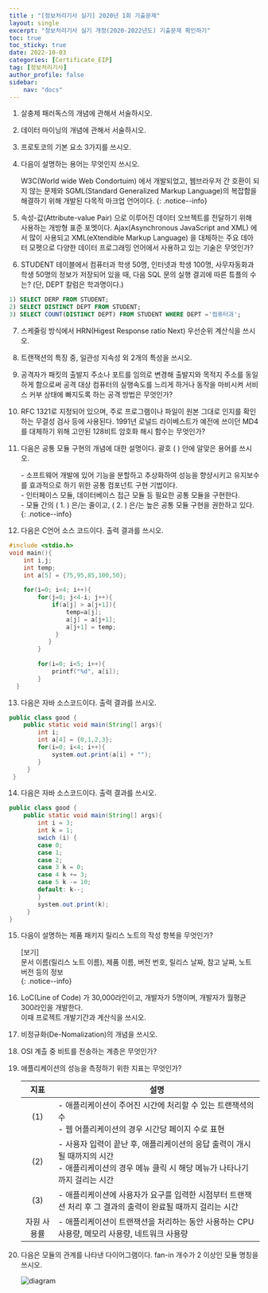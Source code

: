 ```yaml
---
title : "[정보처리기사 실기] 2020년 1회 기출문제"
layout: single
excerpt: "정보처리기사 실기 개정(2020-2022년도) 기출문제 확인하기"
toc: true
toc_sticky: true
date: 2022-10-03
categories: [Certificate_EIP]
tag: [정보처리기사]
author_profile: false
sidebar:
    nav: "docs"
---
```


1. 살충제 패러독스의 개념에 관해서 서술하시오.   

2. 데이터 마이닝의 개념에 관해서 서술하시오.  

3. 프로토코의 기본 요소 3가지를 쓰시오.   

4. 다음이 설명하는 용어는 무엇인지 쓰시오.   

    W3C(World wide Web Condortuim) 에서 개발되었고, 웹브라우저 간 호환이 되지 않는 문제와 
    SGML(Standard Generalized Markup Language)의 복잡함을 해결하기 위해 개발된 다목적 마크업 언어이다.
    {: .notice--info}

5. 속성-값(Attribute-value Pair) 으로 이루어진 데이터 오브젝트를 전달하기 위해 사용하는 개방형 표준 포멧이다. 
Ajax(Asynchronous JavaScript and XML) 에서 많이 사용되고 
XML(eXtendible Markup Language) 을 대체하는 주요 데아터 모펫으로 
다양한 데이터 프로그래밍 언어에서 사용하고 있는 기술은 무엇인가?  

6. STUDENT 테이블에서 컴퓨터과 학생 50명, 인터넷과 학생 100명, 사무자동화과 학생 50명의 정보가 
저장되어 있을 때, 다음 SQL 문의 실행 결괴에 따른 튜플의 수는? (단, DEPT 칼럼은 학과명이다.)  
```sql
1) SELECT DERP FROM STUDENT;
2) SELECT DISTINCT DEPT FROM STUDENT;
3) SELECT COUNT(DISTINCT DEPT) FROM STUDENT WHERE DEPT ='컴퓨터과';
```   

7. 스케줄링 방식에서 HRN(Higest Response ratio Next) 우선순위 계산식을 쓰시오.

8. 트랜잭션의 특징 중, 일관성 지속성 외 2개의 특성을 쓰시오.  

9. 공격자가 패킷의 출발지 주소나 포트를 임의로 변경해 출발지와 목적지 주소를 동일하게 함으로써 
공격 대상 컴퓨터의 실행속도를 느리게 하거나 동작을 마비시켜 서비스 커부 상태에 빠지도록 하는 공격 방법은 무엇인가?  

10. RFC 1321로 지정되어 있으며, 주로 프로그램이나 파일이 원본 그대로 인지를 확인하는 무결성 검사 등에 사용된다. 
1991년 로널드 라이베스트가 예전에 쓰이던 MD4를 대체하기 위해 고안된 128비트 암호화 해시 함수는 무엇인가?   

11. 다음은 공통 모듈 구현의 개념에 대한 설명이다. 괄호 ( ) 안에 알맞은 용어를 쓰시오.  

    \- 소프트웨어 개발에 있어 기능을 분할하고 추상화하여 성능을 향샹시키고 유지보수를 효과적으로 하기 위한 공통 컴포넌트 구현 기법이다.  
    \- 인터페이스 모듈, 데이터베이스 접근 모듈 등 필요한 공통 모듈을 구현한다.  
    \- 모듈 간의 ( 1. ) 은/는 줄이고, ( 2. ) 은/는 높은 공통 모듈 구현을 권한하고 있다.  
    {: .notice--info}

12. 다음은 C언어 소스 코드이다. 출력 결과를 쓰시오.   
```c
#include <stdio.h>
void main(){
 	int i,j;
    int temp;
    int a[5] = {75,95,85,100,50};
    
    for(i=0; i<4; i++){
    	for(j=0; j<4-i; j++){
        	if(a[j] > a[j+1]){
            	temp=a[j];
                a[j] = a[j+1];
                a[j+1] = temp;
             }
           }
        }
        
       	for(i=0; i<5; i++){
        	printf("%d", a[i]);
        }
  }
```

13. 다음은 자바 소스코드이다. 출력 결과를 쓰시오.  
```java
public class good {
	public static void main(String[] args){
    	int i;
        int a[4] = {0,1,2,3};
        for(i=0; i<4; i++){
        	system.out.print(a[i] + "");
        }
     }
 }
```

14. 다음은 자바 소스코드이다. 출력 결과를 쓰시오.
```java
public class good {
	public static void main(String[] args){
    	int i = 3;
        int k = 1;
        swich (i) {
        case 0;
        case 1;
        case 2;
        case 3 k = 0;
        case 4 k += 3;
        case 5 k -= 10;
        default: k--;
        }
        system.out.print(k);
     }
}
```

15. 다음이 설명하는 제품 패키지 릴리스 노트의 작성 항복을 무엇인가?
    
    [보기]  
    문서 이름(릴리스 노트 이름), 제품 이름, 버전 번호, 릴리스 날짜, 참고 날짜, 노트 버전 등의 정보  
    {: .notice--info}

16. LoC(Line of Code) 가 30,000라인이고, 개발자가 5명이며, 개발자가 월평균 300라인을 개발한다.   
이때 프로젝트 개발기간과 계산식을 쓰시오.

17. 비정규화(De-Nomalization)의 개념을 쓰시오.  

18. OSI 계츨 중 비트를 전송하는 계층은 무엇인가?  

19. 애플리케이션의 성능을 측정하기 위한 지표는 무엇인가?  

    | 지표 | 설명 |
    |:----:|------------------------------|
    | (1) | - 애플리케이션이 주어진 시간에 처리할 수 있는 트랜잭셕의 수 <br>- 웹 어플리케이션의 경우 시간당 페이지 수로 표현 |
    | (2) | - 사용자 입력이 끝난 후, 애플리케이션의 응답 출력이 개시될 때까지의 시간 <br>- 애플리케이션의 경우 메뉴 클릭 시 해당 메뉴가 나타나기까지 걸리는 시간 |
    | (3) | - 애플리케이션에 사용자가 요구를 입력한 시점부터 트랜잭션 처리 후 그 결과의 출력이 완료될 때까지 걸리는 시간 |
    | 자원 사용률 | - 애플리케이션이 트랜잭션을 처리하는 동안 사용하는 CPU 사용량, 메모리 사용량, 네트워크 사용량 |


20. 다음은 모듈의 관계를 나타낸 다이어그램이다. fan-in 개수가 2 이상인 모듈 명칭을 쓰시오.  

    ![diagram](https://user-images.githubusercontent.com/50590124/193606723-49ca067d-30eb-41c3-a1f2-db94a3942df4.png)